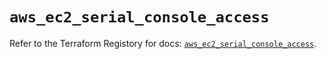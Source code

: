 # `aws_ec2_serial_console_access`

Refer to the Terraform Registory for docs: [`aws_ec2_serial_console_access`](https://registry.terraform.io/providers/hashicorp/aws/5.9.0/docs/resources/ec2_serial_console_access).
